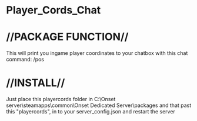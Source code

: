 # Player_Cords_Chat
 

# //PACKAGE FUNCTION//
This will print you ingame player coordinates to your chatbox with this chat command: /pos

# //INSTALL//
Just place this playercords folder in C:\Onset server\steamapps\common\Onset Dedicated Server\packages and that past this "playercords", in to your server_config.json and restart the server
